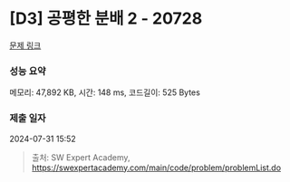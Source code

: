 # [D3] 공평한 분배 2 - 20728 

[문제 링크](https://swexpertacademy.com/main/code/problem/problemDetail.do?contestProbId=AY6cg0MKeVkDFAXt) 

### 성능 요약

메모리: 47,892 KB, 시간: 148 ms, 코드길이: 525 Bytes

### 제출 일자

2024-07-31 15:52



> 출처: SW Expert Academy, https://swexpertacademy.com/main/code/problem/problemList.do
